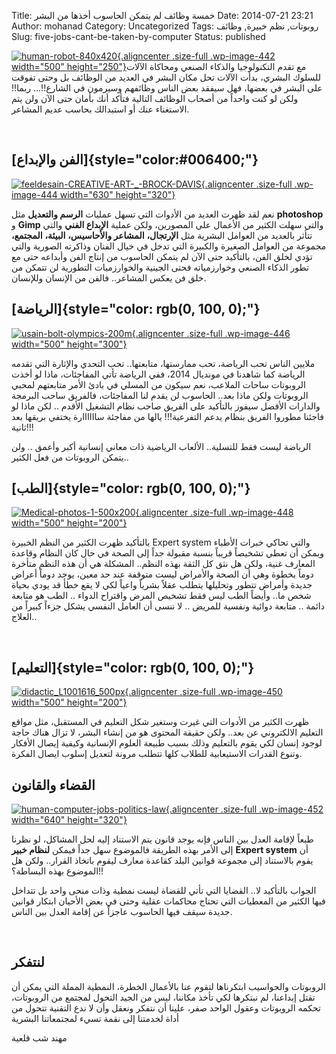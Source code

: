 Title: خمسة وظائف لم يتمكن الحاسوب أخذها من البشر
Date: 2014-07-21 23:21
Author: mohanad
Category: Uncategorized
Tags: روبوتات, نظم خبيرة, وظائف
Slug: five-jobs-cant-be-taken-by-computer
Status: published

[![human-robot-840x420](http://mycodee.com/wp-content/uploads/2014/07/human-robot-840x420-e1405973292902.jpg){.aligncenter .size-full .wp-image-442 width="500" height="250"}](http://mycodee.com/wp-content/uploads/2014/07/human-robot-840x420-e1405973292902.jpg)مع تقدم التكنولوجيا والذكاء الصنعي ومحاكاة الآلات للسلوك البشري، بدأت الآلات تحل مكان البشر في العديد من الوظائف بل وحتى تفوقت على البشر في بعضها، فهل سيفقد بعض الناس وظائفهم وسيرمون في الشارع!!... ربما!! ولكن لو كنت واحداً من أصحاب الوظائف التالية فتأكد أنك بأمان حتى الآن ولن يتم الاستغناء عنك أو استبدالك بحاسب عديم المشاعر.  
  
 

[الفن والإبداع]{style="color:#006400;"} 
---------------------------------------

[![feeldesain-CREATIVE-ART-\_-BROCK-DAVIS](http://mycodee.com/wp-content/uploads/2014/07/feeldesain-CREATIVE-ART-_-BROCK-DAVIS.jpg){.aligncenter .size-full .wp-image-444 width="630" height="320"}](http://mycodee.com/wp-content/uploads/2014/07/feeldesain-CREATIVE-ART-_-BROCK-DAVIS.jpg)

نعم لقد ظهرت العديد من الأدوات التي تسهل عمليات **الرسم والتعديل** مثل **photoshop** و **Gimp** والتي سهلت الكثير من الأعمال على المصورين، ولكن عملية **الإبداع الفني** والتي تتأثر بالعديد من العوامل البشرية مثل **الإرتجال،** **المشاعر والأحاسيس،** **البيئة،** **المجتمع،** مجموعة من العوامل الصغيرة والكبيرة التي تدخل في خيال الفنان وذاكرته الصورية والتي تؤدي لخلق الفن، بالتأكيد حتى الآن لم يتمكن الحاسوب من إنتاج الفن وأبداعه حتى مع تطور الذكاء الصنعي وخوارزمياته فحتى الجينية والخوارزميات التطورية لن تتمكن من خلق فن يعكس المشاعر.. فالفن من الإنسان وللإنسان.

[الرياضة]{style="color: rgb(0, 100, 0);"} 
-----------------------------------------

[![usain-bolt-olympics-200m](http://mycodee.com/wp-content/uploads/2014/07/usain-bolt-olympics-200m.jpg){.aligncenter .size-full .wp-image-446 width="500" height="300"}](http://mycodee.com/wp-content/uploads/2014/07/usain-bolt-olympics-200m.jpg)

ملايين الناس تحب الرياضة، تحب ممارستها، متابعتها.. تحب التحدي والإثارة التي تقدمه الرياضة كما شاهدنا في مونديال 2014، ففي الرياضة تأتي المفاجئات، ماذا لو أخذت الروبوتات ساحات الملاعب، نعم سيكون من المسلي في بادئ الأمر متابعتهم لمحبي الروبوتات ولكن ماذا بعد.. الحاسوب لن يقدم لنا المفاجئات، فالفريق ساحب البرمجة والدارات الأفضل سيفوز بالتأكيد على الفريق صاحب نظام التشغيل الأقدم .. لكن ماذا لو فاجئنا مطوروا الفريق بنظام يدعم التفرعية!!! يالها من مفاجئة ساااااارة يختفي بريقها بعد ثانية!!!  
  
الرياضة ليست فقط للتسلية.. الألعاب الرياضية ذات معاني إنسانية أكبر وأعمق .. ولن يتمكن الروبوتات من فعل الكثير..

[الطب]{style="color: rgb(0, 100, 0);"} 
--------------------------------------

[![Medical-photos-1-500x200](http://mycodee.com/wp-content/uploads/2014/07/Medical-photos-1-500x200.jpg){.aligncenter .size-full .wp-image-448 width="500" height="200"}](http://mycodee.com/wp-content/uploads/2014/07/Medical-photos-1-500x200.jpg)

بالتأكيد ظهرت الكثير من النظم الخبيرة Expert system والتي تحاكي خبرات الأطباء ويمكن أن تعطي تشخيصاً قريباً بنسبة مقبولة جداً إلى الصحة في حال كان النظام وقاعدة المعارف غنية، ولكن هل نثق كل الثقة بهذه النظم.. المشكلة هي أن هذه النظم متأخرة دوماً بخطوة وهي أن الصحة والأمراض ليست متوقفة عند حد معين، يوجد دوماً أعراض جديدة وأمراض تتطور وتحليلها يتطلب عقلاً بشرياً واعياً لكي لا يقع خطأ قد يودي بحياة شخص ما.. وأيضاً الطب ليس فقط تشخيص المرض واقتراح الدواء .. الطب هو متابعة دائمة .. متابعة دوائية ونفسية للمريض .. لا ننسى أن العامل النفسي يشكل جزءاً كبيراً من العلاج..

 

[التعليم]{style="color: rgb(0, 100, 0);"} 
-----------------------------------------

[![didactic\_L1001616\_500px](http://mycodee.com/wp-content/uploads/2014/07/didactic_L1001616_500px.jpg){.aligncenter .size-full .wp-image-450 width="500" height="200"}](http://mycodee.com/wp-content/uploads/2014/07/didactic_L1001616_500px.jpg)

ظهرت الكثير من الأدوات التي غيرت وستغير شكل التعليم في المستقبل، مثل مواقع التعليم الالكتروني عن بعد.. ولكن حقيقة المحتوى هو من إنشاء البشر، لا تزال هناك حاجة لوجود إنسان لكي يقوم بالتعليم وذلك بسبب طبيعة العلوم الإنسانية وكيفية إيصال الأفكار وتنوع القدرات الاستيعابية للطلاب كلها تتطلب مرونة لتعديل إسلوب ايصال الفكرة.

القضاء والقانون 
---------------

[![human-computer-jobs-politics-law](http://mycodee.com/wp-content/uploads/2014/07/human-computer-jobs-politics-law.jpg){.aligncenter .size-full .wp-image-452 width="640" height="320"}](http://mycodee.com/wp-content/uploads/2014/07/human-computer-jobs-politics-law.jpg)

طبعاً لإقامة العدل بين الناس فإنه يوجد قانون يتم الاستناد إليه لحل المشاكل، لو نظرنا إلى الأمر بهذه الطريقة فالموضوع سهل جداً فيمكن **لنظام خبير** **Expert system** أن يقوم بالاستناد إلى مجموعة قوانين البلد كقاعدة معارف ليقوم باتخاذ القرار.. ولكن هل الموضوع بهذه البساطة؟!!  
  
الجواب بالتأكيد لا.. القضايا التي تأتي للقضاة ليست نمطية وذات منحى واحد بل تتداخل فيها الكثير من المعطيات التي تحتاج محاكمات عقلية وحتى في بعض الأحيان ابتكار قوانين جديدة سيقف فيها الحاسوب عاجزاً عن إقامة العدل بين الناس.

 

لنتفكر 
------

الروبوتات والحواسيب ابتكرناها لتقوم عنا بالأعمال الخطرة، النمطية المملة التي يمكن أن تقتل إبداعنا، لم نبتكرها لكي تأخذ مكاننا، ليس من الجيد التحول لمجتمع من الروبوتات، تحكمه الروبوتات وعقول الواحد صفر، علينا أن نتفكر ونعقل وأن لا ندع التقنية تتحول من أداة لخدمتنا إلى نقمة تسيء لمجتمعاتنا البشرية

مهند شب قلعية

  
  
 

 
